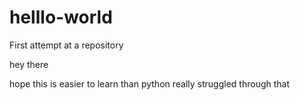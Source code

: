 # helllo-world
First attempt at a repository

hey there

hope this is easier to learn than python
really struggled through that
